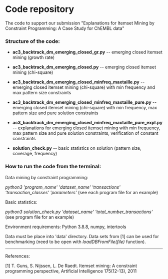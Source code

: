 # Code repository
The code to support our submission "Explanations for Itemset Mining by Constraint Programming: A Case Study for ChEMBL data"

### Structure of the code:

- **ac3_backtrack_dm_emerging_closed_gr.py** -- emerging closed itemset mining (growth rate)

- **ac3_backtrack_dm_emerging_closed.py** -- emerging closed itemset mining (chi-square)

- **ac3_backtrack_dm_emerging_closed_minfreq_maxtaille.py** -- emerging closed itemset mining (chi-square) with min frequency and max pattern size constraints

- **ac3_backtrack_dm_emerging_closed_minfreq_maxtaille_pure.py** -- emerging closed itemset mining (chi-square) with min frequency, max pattern size and pure solution constraints

- **ac3_backtrack_dm_emerging_closed_minfreq_maxtaille_pure_expl.py** -- explanations for emerging closed itemset mining with min frequency, max pattern size and pure solution constraints, verification of constant constraints

- **solution_check.py** -- basic statistics on solution (pattern size, coverage, frequency)

### How to run the code from the terminal:

Data mining by constraint programming:

*python3 'program_name' 'dataset_name' 'transactions' 'transaction_classes' 'parameters'* (see each program file for an example)

Basic statistics:

*python3 solution_check.py 'dataset_name' 'total_number_transactions'* (see program file for an example)

Environment requirements: Python 3.8.8, numpy, intertools

Data must be place into 'data' directory. Data sets from [1] can be used for benchmarking (need to be open with *loadDBFromFile(file)* function).

------------------------------------------------------------
References:

[1] T. Guns, S. Nijssen, L. De Raedt. Itemset mining: A constraint programming perspective, Artificial Intelligence 175(12-13), 2011
